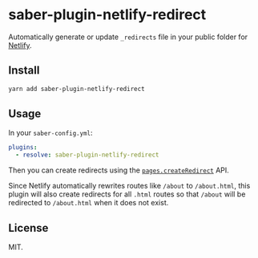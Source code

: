 # saber-plugin-netlify-redirect

Automatically generate or update `_redirects` file in your public folder for [Netlify](https://www.netlify.com/docs/redirects/).

## Install

```bash
yarn add saber-plugin-netlify-redirect
```

## Usage

In your `saber-config.yml`:

```yml
plugins:
  - resolve: saber-plugin-netlify-redirect
```

Then you can create redirects using the [`pages.createRedirect`](<https://saber.land/docs/saber-instance.html#pages.createredirect(config)>) API.

Since Netlify automatically rewrites routes like `/about` to `/about.html`, this plugin will also create redirects for all `.html` routes so that `/about` will be redirected to `/about.html` when it does not exist.

## License

MIT.
